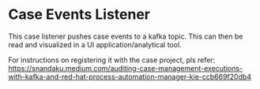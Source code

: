 # Case Events Listener

This case listener pushes case events to a kafka topic. This can then be read and visualized in a UI application/analytical tool.

For instructions on registering it with the case project, 
pls refer: https://snandaku.medium.com/auditing-case-management-executions-with-kafka-and-red-hat-process-automation-manager-kie-ccb669f20db4

